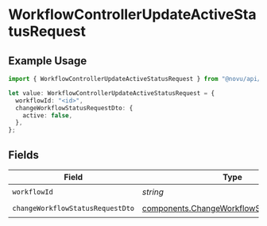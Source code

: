# WorkflowControllerUpdateActiveStatusRequest

## Example Usage

```typescript
import { WorkflowControllerUpdateActiveStatusRequest } from "@novu/api/models/operations";

let value: WorkflowControllerUpdateActiveStatusRequest = {
  workflowId: "<id>",
  changeWorkflowStatusRequestDto: {
    active: false,
  },
};
```

## Fields

| Field                                                                                                  | Type                                                                                                   | Required                                                                                               | Description                                                                                            |
| ------------------------------------------------------------------------------------------------------ | ------------------------------------------------------------------------------------------------------ | ------------------------------------------------------------------------------------------------------ | ------------------------------------------------------------------------------------------------------ |
| `workflowId`                                                                                           | *string*                                                                                               | :heavy_check_mark:                                                                                     | N/A                                                                                                    |
| `changeWorkflowStatusRequestDto`                                                                       | [components.ChangeWorkflowStatusRequestDto](../../models/components/changeworkflowstatusrequestdto.md) | :heavy_check_mark:                                                                                     | N/A                                                                                                    |